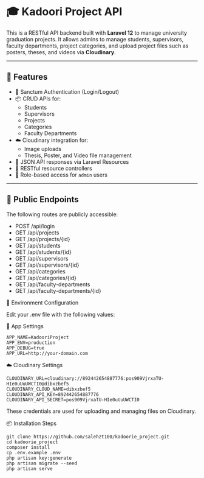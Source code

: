 # 🎓 Kadoori Project API

This is a RESTful API backend built with **Laravel 12** to manage university graduation projects. It allows admins to manage students, supervisors, faculty departments, project categories, and upload project files such as posters, theses, and videos via **Cloudinary**.

---

## 🚀 Features

- 🔐 Sanctum Authentication (Login/Logout)
- 📦 CRUD APIs for:
  - Students
  - Supervisors
  - Projects
  - Categories
  - Faculty Departments
- ☁️ Cloudinary integration for:
  - Image uploads
  - Thesis, Poster, and Video file management
- 📘 JSON API responses via Laravel Resources
- 🧩 RESTful resource controllers
- 👮 Role-based access for `admin` users

---

## 🔐 Public Endpoints

The following routes are publicly accessible:

- POST /api/login
- GET /api/projects
- GET /api/projects/{id}
- GET /api/students
- GET /api/students/{id}
- GET /api/supervisors
- GET /api/supervisors/{id}
- GET /api/categories
- GET /api/categories/{id}
- GET /api/faculty-departments
- GET /api/faculty-departments/{id}







📁 Environment Configuration

Edit your .env file with the following values:

🔧 App Settings

```env
APP_NAME=KadooriProject
APP_ENV=production
APP_DEBUG=true
APP_URL=http://your-domain.com
```

☁️ Cloudinary Settings

```env
CLOUDINARY_URL=cloudinary://892442654887776:pos909VjrxaTU-HIe0uUuUWCTI0@dibxzbef5
CLOUDINARY_CLOUD_NAME=dibxzbef5
CLOUDINARY_API_KEY=892442654887776
CLOUDINARY_API_SECRET=pos909VjrxaTU-HIe0uUuUWCTI0
```
These credentials are used for uploading and managing files on Cloudinary.



📦 Installation Steps

```env
git clone https://github.com/salehzt100/kadoorie_project.git
cd kadoorie_project
composer install
cp .env.example .env
php artisan key:generate
php artisan migrate --seed
php artisan serve
```
